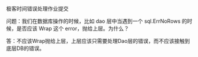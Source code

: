 极客时间错误处理作业提交

问题：我们在数据库操作的时候，比如 dao 层中当遇到一个 sql.ErrNoRows 的时候，是否应该 Wrap 这个 error，抛给上层。为什么？

答：不应该Wrap抛给上层，上层应该只需要处理Dao层的错误，而不应该接触到底层DB的错误。